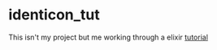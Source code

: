 # identicon_tut
This isn't my project but me working through a elixir [tutorial](https://www.udemy.com/the-complete-elixir-and-phoenix-bootcamp-and-tutorial)